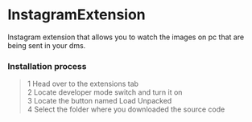 # InstagramExtension
Instagram extension that allows you to watch the images on pc that are being sent in your dms.

### Installation process
> 1 Head over to the extensions tab <br>
> 2 Locate developer mode switch and turn it on <br>
> 3 Locate the button named Load Unpacked <br>
> 4 Select the folder where you downloaded the source code <br>
 
